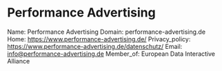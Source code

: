 
# Performance Advertising

Name: Performance Advertising
Domain: performance-advertising.de
Home: https://www.performance-advertising.de/
Privacy_policy: https://www.performance-advertising.de/datenschutz/
Email: info@performance-advertising.de
Member_of: European Data Interactive Alliance
